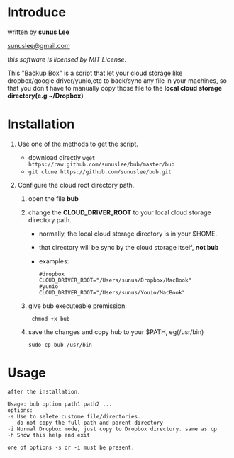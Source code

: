 # Introduce

written by **sunus Lee**

<sunuslee@gmail.com>

_this software is licensed by MIT License._

This "Backup Box" is a script that let your cloud storage like dropbox/google driver/yunio,etc to back/sync
any file in your machines, so that you don't have to manually copy those file to the **local cloud storage directory(e.g ~/Dropbox)**

# Installation

1. Use one of the methods to get the script.
   * download directly `wget https://raw.github.com/sunuslee/bub/master/bub`
   * `git clone https://github.com/sunuslee/bub.git`

2. Configure the cloud root directory path.
   1. open the file **bub**
   2. change the **CLOUD_DRIVER_ROOT** to your local cloud storage directory path.
       * normally, the local cloud storage directory is in your $HOME.
       * that directory will be sync by the cloud storage itself, **not bub**
       * examples:
          
             #dropbox
             CLOUD_DRIVER_ROOT="/Users/sunus/Dropbox/MacBook"
             #yunio
             CLOUD_DRIVER_ROOT="/Users/sunus/Youio/MacBook"
   3. give bub executeable premission.
           
           chmod +x bub 
   
   4. save the changes and copy hub to your $PATH, eg(/usr/bin)
        
          sudo cp bub /usr/bin

# Usage
    after the installation.
    
    Usage: bub option path1 path2 ...
    options:
    -s Use to selete custome file/directories. 
       do not copy the full path and parent directory
    -i Normal Dropbox mode, just copy to Dropbox directory. same as cp
    -h Show this help and exit
    
    one of options -s or -i must be present.